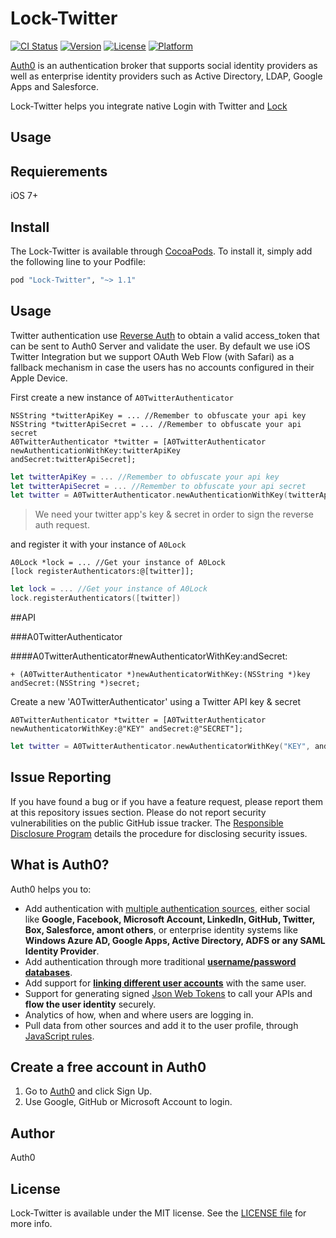 # Lock-Twitter

[![CI Status](http://img.shields.io/travis/auth0/Lock-Twitter.iOS.svg?style=flat)](https://travis-ci.org/auth0/Lock-Twitter.iOS)
[![Version](https://img.shields.io/cocoapods/v/Lock-Twitter.svg?style=flat)](http://cocoapods.org/pods/Lock-Twitter)
[![License](https://img.shields.io/cocoapods/l/Lock-Twitter.svg?style=flat)](http://cocoapods.org/pods/Lock-Twitter)
[![Platform](https://img.shields.io/cocoapods/p/Lock-Twitter.svg?style=flat)](http://cocoapods.org/pods/Lock-Twitter)

[Auth0](https://auth0.com) is an authentication broker that supports social identity providers as well as enterprise identity providers such as Active Directory, LDAP, Google Apps and Salesforce.

Lock-Twitter helps you integrate native Login with Twitter and [Lock](https://auth0.com/lock)

## Usage

## Requierements

iOS 7+

## Install

The Lock-Twitter is available through [CocoaPods](http://cocoapods.org). To install it, simply add the following line to your Podfile:

```ruby
pod "Lock-Twitter", "~> 1.1"
```

## Usage

Twitter authentication use [Reverse Auth](https://dev.twitter.com/docs/ios/using-reverse-auth) to obtain a valid access_token that can be sent to Auth0 Server and validate the user. By default we use iOS Twitter Integration but we support OAuth Web Flow (with Safari) as a fallback mechanism in case the users has no accounts configured in their Apple Device.

First create a new instance of `A0TwitterAuthenticator`

```objc
NSString *twitterApiKey = ... //Remember to obfuscate your api key
NSString *twitterApiSecret = ... //Remember to obfuscate your api secret
A0TwitterAuthenticator *twitter = [A0TwitterAuthenticator newAuthenticationWithKey:twitterApiKey                                                                            andSecret:twitterApiSecret];
```

```swift
let twitterApiKey = ... //Remember to obfuscate your api key
let twitterApiSecret = ... //Remember to obfuscate your api secret
let twitter = A0TwitterAuthenticator.newAuthenticationWithKey(twitterApiKey, andSecret:twitterApiSecret)
```

> We need your twitter app's key & secret in order to sign the reverse auth request. 

and register it with your instance of `A0Lock`

```objc
A0Lock *lock = ... //Get your instance of A0Lock
[lock registerAuthenticators:@[twitter]];
```

```swift
let lock = ... //Get your instance of A0Lock
lock.registerAuthenticators([twitter])
```

##API

###A0TwitterAuthenticator

####A0TwitterAuthenticator#newAuthenticatorWithKey:andSecret:
```objc
+ (A0TwitterAuthenticator *)newAuthenticatorWithKey:(NSString *)key andSecret:(NSString *)secret;
```
Create a new 'A0TwitterAuthenticator' using a Twitter API key & secret
```objc
A0TwitterAuthenticator *twitter = [A0TwitterAuthenticator newAuthenticatorWithKey:@"KEY" andSecret:@"SECRET"];
```
```swift
let twitter = A0TwitterAuthenticator.newAuthenticatorWithKey("KEY", andSecret: "email")
```

## Issue Reporting

If you have found a bug or if you have a feature request, please report them at this repository issues section. Please do not report security vulnerabilities on the public GitHub issue tracker. The [Responsible Disclosure Program](https://auth0.com/whitehat) details the procedure for disclosing security issues.

## What is Auth0?

Auth0 helps you to:

* Add authentication with [multiple authentication sources](https://docs.auth0.com/identityproviders), either social like **Google, Facebook, Microsoft Account, LinkedIn, GitHub, Twitter, Box, Salesforce, amont others**, or enterprise identity systems like **Windows Azure AD, Google Apps, Active Directory, ADFS or any SAML Identity Provider**.
* Add authentication through more traditional **[username/password databases](https://docs.auth0.com/mysql-connection-tutorial)**.
* Add support for **[linking different user accounts](https://docs.auth0.com/link-accounts)** with the same user.
* Support for generating signed [Json Web Tokens](https://docs.auth0.com/jwt) to call your APIs and **flow the user identity** securely.
* Analytics of how, when and where users are logging in.
* Pull data from other sources and add it to the user profile, through [JavaScript rules](https://docs.auth0.com/rules).

## Create a free account in Auth0

1. Go to [Auth0](https://auth0.com) and click Sign Up.
2. Use Google, GitHub or Microsoft Account to login.

## Author

Auth0

## License

Lock-Twitter is available under the MIT license. See the [LICENSE file](LICENSE) for more info.

